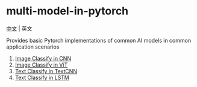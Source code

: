 # multi-model-in-pytorch

[中文](README_cn.md) | 英文

Provides basic Pytorch implementations of common AI models in common application scenarios

1. [Image Classify in CNN](image_classify_in_CNN/README.md)
2. [Image Classify in ViT](image_classify_in_ViT/README.md)
3. [Text Classify in TextCNN](text_classify_in_TextCNN/README.md)
3. [Text Classify in LSTM](text_classify_in_LSTM/README.md)